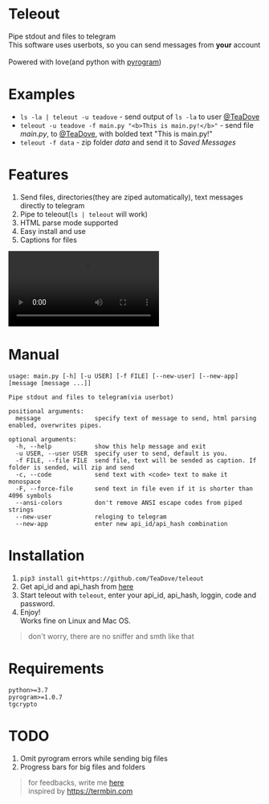 # Teleout
Pipe stdout and files to telegram<br>
This software uses userbots, so you can send messages from **your** account<br><br>
Powered with love(and python with [pyrogram](https://github.com/pyrogram/pyrogram))

# Examples
- `ls -la | teleout -u teadove` - send output of `ls -la` to user [@TeaDove](https://t.me/teadove)
- `teleout -u teadove -f main.py "<b>This is main.py!</b>"` - send file *main.py*, to [@TeaDove](https://t.me/teadove), with bolded text "This is main.py!"
- `teleout -f data` - zip folder *data* and send it to *Saved Messages*

# Features
1. Send files, directories(they are ziped automatically), text messages directly to telegram
2. Pipe to teleout(`ls | teleout` will work)
3. HTML parse mode supported
4. Easy install and use
5. Captions for files

![Example](https://user-images.githubusercontent.com/12380279/114037653-d8ca2500-9889-11eb-9950-13fa22cb7906.mp4)

# Manual
```                                                                    
usage: main.py [-h] [-u USER] [-f FILE] [--new-user] [--new-app] [message [message ...]]

Pipe stdout and files to telegram(via userbot)

positional arguments:
  message               specify text of message to send, html parsing enabled, overwrites pipes.

optional arguments:
  -h, --help            show this help message and exit
  -u USER, --user USER  specify user to send, default is you.
  -f FILE, --file FILE  send file, text will be sended as caption. If folder is sended, will zip and send
  -c, --code            send text with <code> text to make it monospace
  -F, --force-file      send text in file even if it is shorter than 4096 symbols
  --ansi-colors         don't remove ANSI escape codes from piped strings
  --new-user            reloging to telegram
  --new-app             enter new api_id/api_hash combination
```

# Installation
1. ```pip3 install git+https://github.com/TeaDove/teleout```
2. Get api\_id and api\_hash from [here](https://my.telegram.org/auth?to=apps)
3. Start teleout with `teleout`, enter your api\_id, api\_hash, loggin, code and password.
5. Enjoy!<br>
Works fine on Linux and Mac OS. 
> don't worry, there are no sniffer and smth like that

# Requirements
```
python>=3.7
pyrogram>=1.0.7
tgcrypto
```

# TODO
1. Omit pyrogram errors while sending big files 
2. Progress bars for big files and folders

> for feedbacks, write me [here](https://t.me/teas_feedbacks_bot)<br>
inspired by https://termbin.com